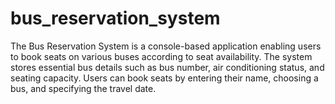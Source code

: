 # bus_reservation_system
The Bus Reservation System is a console-based application enabling users to book seats on various buses according to seat availability. The system stores essential bus details such as bus number, air conditioning status, and seating capacity. Users can book seats by entering their name, choosing a bus, and specifying the travel date.
